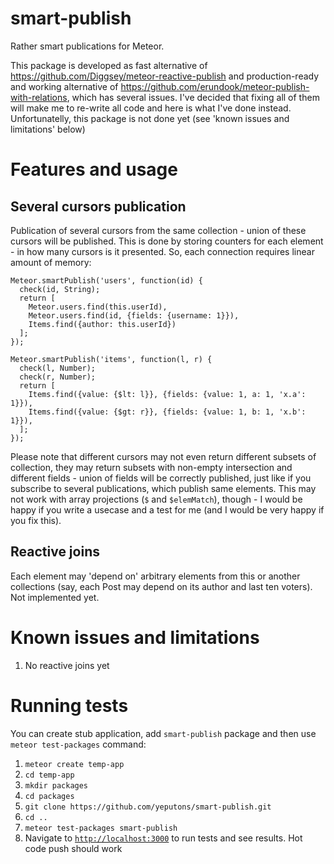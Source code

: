 smart-publish
=============

Rather smart publications for Meteor.

This package is developed as fast alternative of https://github.com/Diggsey/meteor-reactive-publish and
production-ready and working alternative of https://github.com/erundook/meteor-publish-with-relations, which
has several issues. I've decided that fixing all of them will make me to re-write all code and here is what I've done
instead. Unfortunatelly, this package is not done yet (see 'known issues and limitations' below)

Features and usage
==================

Several cursors publication
---------------------------
Publication of several cursors from the same collection - union of these cursors will be published. This is done
by storing counters for each element - in how many cursors is it presented. So, each connection requires linear amount of memory:

```
Meteor.smartPublish('users', function(id) {
  check(id, String);
  return [
    Meteor.users.find(this.userId),
    Meteor.users.find(id, {fields: {username: 1}}),
    Items.find({author: this.userId})
  ];
});

Meteor.smartPublish('items', function(l, r) {
  check(l, Number);
  check(r, Number);
  return [
    Items.find({value: {$lt: l}}, {fields: {value: 1, a: 1, 'x.a': 1}}),
    Items.find({value: {$gt: r}}, {fields: {value: 1, b: 1, 'x.b': 1}}),
  ];
});
```

Please note that different cursors may not even return different subsets of collection, they may return subsets with non-empty intersection and
different fields - union of fields will be correctly published, just like if you subscribe to several publications, which publish same elements.
This may not work with array projections (`$` and `$elemMatch`), though - I would be happy if you write a usecase and a test for me (and I would
be very happy if you fix this).

Reactive joins
--------------

Each element may 'depend on' arbitrary elements from this or another collections (say, each Post may depend on
its author and last ten voters). Not implemented yet.

Known issues and limitations
============================
1. No reactive joins yet

Running tests
=============
You can create stub application, add `smart-publish` package and then use `meteor test-packages` command:

1. `meteor create temp-app`
2. `cd temp-app`
3. `mkdir packages`
4. `cd packages`
5. `git clone https://github.com/yeputons/smart-publish.git`
6. `cd ..`
7. `meteor test-packages smart-publish`
8. Navigate to <a href="http://localhost:3000">`http://localhost:3000`</a> to run tests and see results. Hot code push should work
